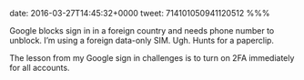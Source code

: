 date: 2016-03-27T14:45:32+0000
tweet: 714101050941120512
%%%

Google blocks sign in in a foreign country and needs phone number to unblock. I’m using a foreign data-only SIM. Ugh. Hunts for a paperclip.

The lesson from my Google sign in challenges is to turn on 2FA immediately for all accounts.
